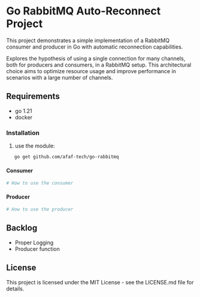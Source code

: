 # Go RabbitMQ Auto-Reconnect Project

This project demonstrates a simple implementation of a RabbitMQ consumer and producer in Go with automatic reconnection capabilities.

Explores the hypothesis of using a single connection for many channels, both for producers and consumers, in a RabbitMQ setup. This architectural choice aims to optimize resource usage and improve performance in scenarios with a large number of channels.


## Requirements
- go 1.21
- docker

### Installation

1. use the module:
```bash
   go get github.com/afaf-tech/go-rabbitmq 
```
#### Consumer 
```bash
# How to use the consumer
```


#### Producer
```bash
# How to use the producer
```


## Backlog
- Proper Logging
- Producer function


## License
This project is licensed under the MIT License - see the LICENSE.md file for details.
